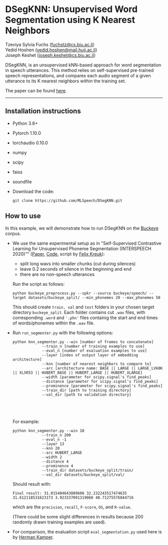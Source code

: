# DSegKNN: Unsupervised Word Segmentation using K Nearest Neighbors

Tzeviya Sylvia Fuchs (fuchstz@cs.biu.ac.il) \
Yedid Hoshen (yedid.hoshen@mail.huji.ac.il) \
Joseph Keshet (joseph.keshet@cs.biu.ac.il)             

DSegKNN, is an unsupervised kNN-based approach for word segmentation in speech utterances. This method relies on self-supervised pre-trained speech representations, and compares each audio segment of a given utterance to its K nearest neighbors within the training set. 


The paper can be found [here](https://arxiv.org/pdf/2204.13094.pdf). 


------


## Installation instructions

- Python 3.8+ 

- Pytorch 1.10.0

- torchaudio 0.10.0

- numpy

- scipy

- faiss

- soundfile

- Download the code:
    ```
    git clone https://github.com/MLSpeech/DSegKNN.git
    ```


## How to use

In this example, we will demonstrate how to run DSegKNN on the [Buckeye](https://buckeyecorpus.osu.edu/) corpus. 

- We use the same experimental setup as in "Self-Supervised Contrastive Learning for Unsupervised Phoneme Segmentation (INTERSPEECH 2020)"" ([Paper](https://arxiv.org/pdf/2007.13465.pdf), [Code](https://github.com/felixkreuk/UnsupSeg), script by [Felix Kreuk](https://felixkreuk.github.io/)):

	 - split long wavs into smaller chunks (cut during silences)
	 - leave 0.2 seconds of silence in the beginning and end
	 - there are no non-speech utterances
 
	Run the script as follows:

	```python buckeye_preprocess.py --spkr --source buckeye/speech/ --target datasets/buckeye_split/ --min_phonemes 20 --max_phonemes 50```

	This should create `train, val` and `test` folders in your chosen target directory `buckeye_split`. Each folder contains cut `.wav` files, with corresponding `.word` and `'.phn'` files containig the start and end times of words/phonemes within the `.wav` file.


- Run ```run_segmenter.py``` with the following options:

	```
	python knn_segmenter.py --win [number of frames to concatenate]
				 --train_n [number of training examples to use] 
				 --eval_n [number of evaluation examples to use]
				 --layer [index of output layer of embedding architecture]
				 --knn [number of nearest neighbors to compare to]
				 --arc [architecture name: BASE || LARGE || LARGE_LV60K || XLSR53 || HUBERT_BASE || HUBERT_LARGE || HUBERT_XLARGE]
				 --width [parameter for scipy.signal's find_peaks]
				 --distance [parameter for scipy.signal's find_peaks]
				 --prominence [parameter for scipy.signal's find_peaks]
				 --train_dir [path to training directory]
				 --val_dir [path to validation directory]
							
							
							
							
	```
	
	For example:

	```
	python knn_segmenter.py --win 10
				 --train_n 200
				 --eval_n -1
				 --layer 13
				 --knn 20
				 --arc HUBERT_LARGE
				 --width 2
				 --distance 4
				 --prominence 4
				 --train_dir datasets/buckeye_split/train/
				 --val_dir datasets/buckeye_split/val/

	```

	Should result with:

	```
	Final result: 31.015404643089606 32.232243517474635 31.612118531623173 3.923337091319068 40.71275576844716
	```

	which are the `precision`, `recall`, `F-score`, `OS`, and `R-value`.

	(There could be some slight differences in results because 200 randomly drawn training examples are used).

- For comparison, the evaluation script ```eval_segmentation.py``` used here is by [Herman Kamper](https://github.com/kamperh/vqwordseg/blob/main/eval_segmentation.py).

